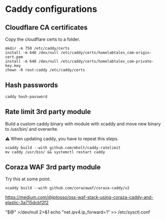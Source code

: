 # Caddy configurations

## Cloudflare CA certificates

Copy the cloudflare certs to a folder.

```shell
mkdir -m 750 /etc/caddy/certs
install -m 640 /dev/null /etc/caddy/certs/homelabtales_com-origin-cert.pem
install -m 640 /dev/null /etc/caddy/certs/homelabtales_com-private-key.key
chown -R root:caddy /etc/caddy/certs
```

## Hash passwords

```shell
caddy hash-password

```

## Rate limit 3rd party module

Build a custom caddy binary with module with xcaddy and move new binary to /usr/bin/ and overwrite.

⚠️ When updating caddy, you have to repeat this steps.

```shell
xcaddy build --with github.com/mholt/caddy-ratelimit
mv caddy /usr/bin/ && systemctl restart caddy
```

## Coraza WAF 3rd party module

Try this at some point.

```shell
xcaddy build --with github.com/corazawaf/coraza-caddy/v2
```

https://medium.com/@jptosso/oss-waf-stack-using-coraza-caddy-and-elastic-3a715dcbf2f2

"$@" >/dev/null 2>&1 echo "net.ipv4.ip_forward=1" >> /etc/sysctl.conf
